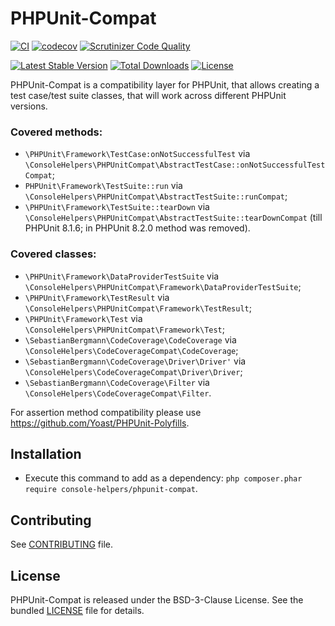 # PHPUnit-Compat

[![CI](https://github.com/console-helpers/phpunit-compat/actions/workflows/tests.yml/badge.svg)](https://github.com/console-helpers/phpunit-compat/actions/workflows/tests.yml)
[![codecov](https://codecov.io/gh/console-helpers/phpunit-compat/graph/badge.svg?token=Jpe8mEgXLQ)](https://codecov.io/gh/console-helpers/phpunit-compat)
[![Scrutinizer Code Quality](https://scrutinizer-ci.com/g/console-helpers/phpunit-compat/badges/quality-score.png?b=master)](https://scrutinizer-ci.com/g/console-helpers/phpunit-compat/?branch=master)


[![Latest Stable Version](https://poser.pugx.org/console-helpers/phpunit-compat/v/stable)](https://packagist.org/packages/console-helpers/phpunit-compat)
[![Total Downloads](https://poser.pugx.org/console-helpers/phpunit-compat/downloads)](https://packagist.org/packages/console-helpers/phpunit-compat)
[![License](https://poser.pugx.org/console-helpers/phpunit-compat/license)](https://packagist.org/packages/console-helpers/phpunit-compat)

PHPUnit-Compat is a compatibility layer for PHPUnit, that allows creating a test case/test suite classes, that will work across different PHPUnit versions.

### Covered methods:

* `\PHPUnit\Framework\TestCase:onNotSuccessfulTest` via `\ConsoleHelpers\PHPUnitCompat\AbstractTestCase::onNotSuccessfulTestCompat`;
* `PHPUnit\Framework\TestSuite::run` via `\ConsoleHelpers\PHPUnitCompat\AbstractTestSuite::runCompat`;
* `\PHPUnit\Framework\TestSuite::tearDown` via `\ConsoleHelpers\PHPUnitCompat\AbstractTestSuite::tearDownCompat` (till PHPUnit 8.1.6; in PHPUnit 8.2.0 method was removed).

### Covered classes:

* `\PHPUnit\Framework\DataProviderTestSuite` via `\ConsoleHelpers\PHPUnitCompat\Framework\DataProviderTestSuite`;
* `\PHPUnit\Framework\TestResult` via `\ConsoleHelpers\PHPUnitCompat\Framework\TestResult`;
* `\PHPUnit\Framework\Test` via `\ConsoleHelpers\PHPUnitCompat\Framework\Test`;
* `\SebastianBergmann\CodeCoverage\CodeCoverage` via `\ConsoleHelpers\CodeCoverageCompat\CodeCoverage`;
* `\SebastianBergmann\CodeCoverage\Driver\Driver'` via `\ConsoleHelpers\CodeCoverageCompat\Driver\Driver`;
* `\SebastianBergmann\CodeCoverage\Filter` via `\ConsoleHelpers\CodeCoverageCompat\Filter`.

For assertion method compatibility please use https://github.com/Yoast/PHPUnit-Polyfills.

## Installation

* Execute this command to add as a dependency: `php composer.phar require console-helpers/phpunit-compat`.

## Contributing

See [CONTRIBUTING](CONTRIBUTING.md) file.

## License

PHPUnit-Compat is released under the BSD-3-Clause License. See the bundled [LICENSE](LICENSE) file for details.
